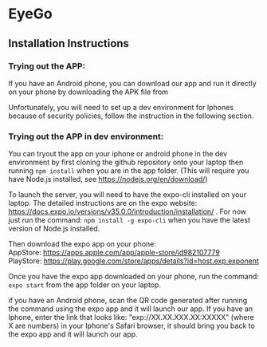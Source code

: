 # EyeGo 

## Installation Instructions

### Trying out the APP:
If you have an Android phone, you can download our app and run it directly on your phone by downloading the APK file from <br/>

Unfortunately, you will need to set up a dev environment for Iphones because of security policies, follow the instruction in the following section. </br>

### Trying out the APP in dev environment: 
You can tryout the app on your iphone or android phone in the dev environment by first cloning the github repository onto your laptop then running
```npm install```
when you are in the app folder. (This will require you have Node.js installed, see https://nodejs.org/en/download/)<br/>

To launch the server, you will need to have the expo-cli installed on your laptop. The detailed instructions are on the expo website: https://docs.expo.io/versions/v35.0.0/introduction/installation/ . For now just run the command:
```npm install -g expo-cli```
when you have the latest version of Node.js installed. <br/>

Then download the expo app on your phone:<br/>
AppStore: https://apps.apple.com/app/apple-store/id982107779 <br/>
PlayStore: https://play.google.com/store/apps/details?id=host.exp.exponent <br/>

Once you have the expo app downloaded on your phone, run the command:
```expo start```
from the app folder on your laptop.<br/>

if you have an Android phone, scan the QR code generated after running the command using the expo app and it will launch our app.
If you have an Iphone, enter the link that looks like: "exp://XX.XX.XXX.XX:XXXXX" (where X are numbers) in your Iphone's Safari browser, it should bring you back to the expo app and it will launch our app.<br/>
